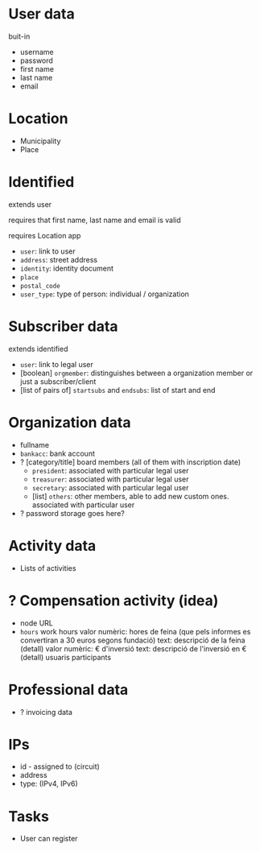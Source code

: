 # User data

buit-in

- username
- password
- first name
- last name
- email

# Location

- Municipality
- Place

# Identified

extends user

requires that first name, last name and email is valid

requires Location app

- `user`: link to user
- `address`: street address
- `identity`: identity document
- `place`
- `postal_code`
- `user_type`: type of person: individual / organization 

# Subscriber data

extends identified

- `user`: link to legal user
- [boolean] `orgmember`: distinguishes between a organization member or just a subscriber/client
- [list of pairs of] `startsubs` and `endsubs`: list of start and end

# Organization data

- fullname
- `bankacc`: bank account
- ? [category/title] board members (all of them with inscription date)
    - `president`: associated with particular legal user
    - `treasurer`: associated with particular legal user
    - `secretary`: associated with particular legal user
    - [list] `others`: other members, able to add new custom ones. associated with particular user
- ? password storage goes here?


# Activity data

- Lists of activities

# ? Compensation activity (idea)

- node URL
- `hours` work hours valor numèric: hores de feina (que pels informes es convertiran a 30 euros segons fundació)
text: descripció de la feina (detall)
valor numèric: € d'inversió
text: descripció de l'inversió en € (detall)
usuaris participants

# Professional data

- ? invoicing data

# IPs

- id - assigned to (circuit)
- address
- type: (IPv4, IPv6)

# Tasks

- User can register
